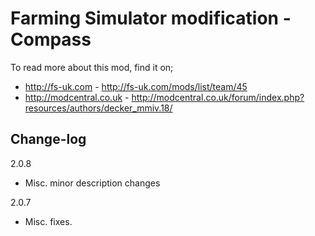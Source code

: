 # Farming Simulator modification - Compass

To read more about this mod, find it on;
- http://fs-uk.com - http://fs-uk.com/mods/list/team/45
- http://modcentral.co.uk - http://modcentral.co.uk/forum/index.php?resources/authors/decker_mmiv.18/

## Change-log

2.0.8
- Misc. minor description changes

2.0.7
- Misc. fixes.
